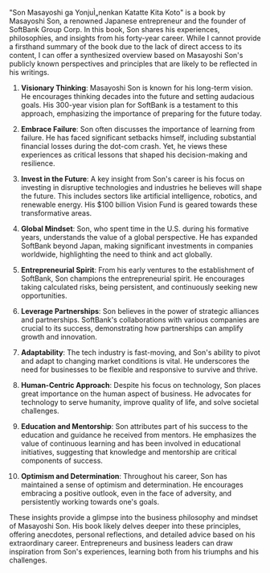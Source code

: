 "Son Masayoshi ga YonjuÌ„nenkan Katatte Kita Koto" is a book by Masayoshi Son, a renowned Japanese entrepreneur and the founder of SoftBank Group Corp. In this book, Son shares his experiences, philosophies, and insights from his forty-year career. While I cannot provide a firsthand summary of the book due to the lack of direct access to its content, I can offer a synthesized overview based on Masayoshi Son's publicly known perspectives and principles that are likely to be reflected in his writings.

1. **Visionary Thinking**: Masayoshi Son is known for his long-term vision. He encourages thinking decades into the future and setting audacious goals. His 300-year vision plan for SoftBank is a testament to this approach, emphasizing the importance of preparing for the future today.

2. **Embrace Failure**: Son often discusses the importance of learning from failure. He has faced significant setbacks himself, including substantial financial losses during the dot-com crash. Yet, he views these experiences as critical lessons that shaped his decision-making and resilience.

3. **Invest in the Future**: A key insight from Son's career is his focus on investing in disruptive technologies and industries he believes will shape the future. This includes sectors like artificial intelligence, robotics, and renewable energy. His $100 billion Vision Fund is geared towards these transformative areas.

4. **Global Mindset**: Son, who spent time in the U.S. during his formative years, understands the value of a global perspective. He has expanded SoftBank beyond Japan, making significant investments in companies worldwide, highlighting the need to think and act globally.

5. **Entrepreneurial Spirit**: From his early ventures to the establishment of SoftBank, Son champions the entrepreneurial spirit. He encourages taking calculated risks, being persistent, and continuously seeking new opportunities.

6. **Leverage Partnerships**: Son believes in the power of strategic alliances and partnerships. SoftBank's collaborations with various companies are crucial to its success, demonstrating how partnerships can amplify growth and innovation.

7. **Adaptability**: The tech industry is fast-moving, and Son's ability to pivot and adapt to changing market conditions is vital. He underscores the need for businesses to be flexible and responsive to survive and thrive.

8. **Human-Centric Approach**: Despite his focus on technology, Son places great importance on the human aspect of business. He advocates for technology to serve humanity, improve quality of life, and solve societal challenges.

9. **Education and Mentorship**: Son attributes part of his success to the education and guidance he received from mentors. He emphasizes the value of continuous learning and has been involved in educational initiatives, suggesting that knowledge and mentorship are critical components of success.

10. **Optimism and Determination**: Throughout his career, Son has maintained a sense of optimism and determination. He encourages embracing a positive outlook, even in the face of adversity, and persistently working towards one's goals.

These insights provide a glimpse into the business philosophy and mindset of Masayoshi Son. His book likely delves deeper into these principles, offering anecdotes, personal reflections, and detailed advice based on his extraordinary career. Entrepreneurs and business leaders can draw inspiration from Son's experiences, learning both from his triumphs and his challenges.